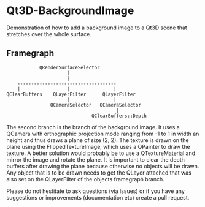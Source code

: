 # Qt3D-BackgroundImage

Demonstration of how to add a background image to a Qt3D scene that stretches over the whole surface.

## Framegraph

                QRenderSurfaceSelector
                          |
                          |
        ------------------------------------
        |                 |                |
    QClearBuffers    QLayerFilter      QLayerFilter
                          |                |
                    QCameraSelector   QCameraSelector
                                            |
                                   QClearBuffers::Depth
                
The second branch is the branch of the background image. It uses a QCamera with orthographic projection mode ranging from -1 to 1 in width an height and thus draws a plane of size (2, 2). The texture is drawn on the plane using the FlippedTextureImage, which uses a QPainter to draw the texture. A better solution would probably be to use a QTextureMaterial and mirror the image and rotate the plane. It is important to clear the depth buffers after drawing the plane because otherwise no objects will be drawn. Any object that is to be drawn needs to get the QLayer attached that was also set on the QLayerFilter of the objects framegraph branch.

Please do not hestitate to ask questions (via Issues) or if you have any suggestions or improvements (documentation etc) create a pull request.

